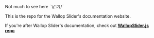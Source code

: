 Not much to see here ¯\\_(ツ)_/¯

This is the repo for the Wallop Slider's documentation website.

If you're after Wallop Slider's documentation, check out **[WallopSlider.js repo](https://github.com/WallopSlider/WallopSlider.js)**